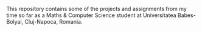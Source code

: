 This repository contains some of the projects and assignments from my time so far as a Maths & Computer Science student at Universitatea Babes-Bolyai, Cluj-Napoca, Romania.
